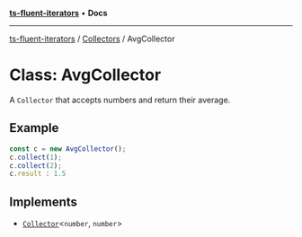 [**ts-fluent-iterators**](../../../README.md) • **Docs**

---

[ts-fluent-iterators](../../../README.md) / [Collectors](../README.md) / AvgCollector

# Class: AvgCollector

A `Collector` that accepts numbers and return their average.

## Example

```ts
const c = new AvgCollector();
c.collect(1);
c.collect(2);
c.result : 1.5
```

## Implements

- [`Collector`](../interfaces/Collector.md)\<`number`, `number`\>
